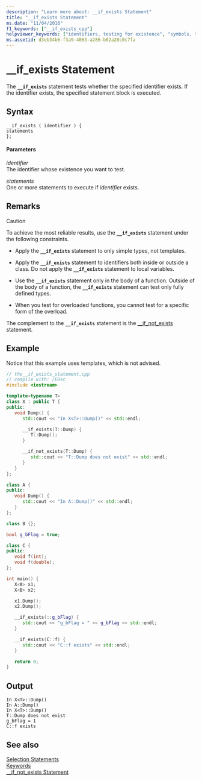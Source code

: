 ```yaml
---
description: "Learn more about: __if_exists Statement"
title: "__if_exists Statement"
ms.date: "11/04/2016"
f1_keywords: ["__if_exists_cpp"]
helpviewer_keywords: ["identifiers, testing for existence", "symbols, testing for existence", "__if_exists keyword [C++]"]
ms.assetid: d3eb34b6-f3a9-4063-a286-b62a28c0c7fa
---
```

# __if_exists Statement

The **`__if_exists`** statement tests whether the specified identifier exists. If the identifier exists, the specified statement block is executed.

## Syntax

```
__if_exists ( identifier ) {
statements
};
```

#### Parameters

*identifier*\
The identifier whose existence you want to test.

*statements*\
One or more statements to execute if *identifier* exists.

## Remarks

> [!CAUTION]
> To achieve the most reliable results, use the **`__if_exists`** statement under the following constraints.

- Apply the **`__if_exists`** statement to only simple types, not templates.

- Apply the **`__if_exists`** statement to identifiers both inside or outside a class. Do not apply the **`__if_exists`** statement to local variables.

- Use the **`__if_exists`** statement only in the body of a function. Outside of the body of a function, the **`__if_exists`** statement can test only fully defined types.

- When you test for overloaded functions, you cannot test for a specific form of the overload.

The complement to the **`__if_exists`** statement is the [__if_not_exists](../cpp/if-not-exists-statement.md) statement.

## Example

Notice that this example uses templates, which is not advised.

```cpp
// the__if_exists_statement.cpp
// compile with: /EHsc
#include <iostream>

template<typename T>
class X : public T {
public:
   void Dump() {
      std::cout << "In X<T>::Dump()" << std::endl;

      __if_exists(T::Dump) {
         T::Dump();
      }

      __if_not_exists(T::Dump) {
         std::cout << "T::Dump does not exist" << std::endl;
      }
   }
};

class A {
public:
   void Dump() {
      std::cout << "In A::Dump()" << std::endl;
   }
};

class B {};

bool g_bFlag = true;

class C {
public:
   void f(int);
   void f(double);
};

int main() {
   X<A> x1;
   X<B> x2;

   x1.Dump();
   x2.Dump();

   __if_exists(::g_bFlag) {
      std::cout << "g_bFlag = " << g_bFlag << std::endl;
   }

   __if_exists(C::f) {
      std::cout << "C::f exists" << std::endl;
   }

   return 0;
}
```

## Output

```Output
In X<T>::Dump()
In A::Dump()
In X<T>::Dump()
T::Dump does not exist
g_bFlag = 1
C::f exists
```

## See also

[Selection Statements](../cpp/selection-statements-cpp.md)<br/>
[Keywords](../cpp/keywords-cpp.md)<br/>
[__if_not_exists Statement](../cpp/if-not-exists-statement.md)
